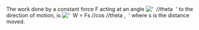 The work done by a constant force F acting at an angle
!['  //theta  '](../dictionary/equation_images/2137.1..png) to the
direction of motion, is
!['  W = Fs //cos //theta ,  '](../dictionary/equation_images/2137.2..png)
where s is the distance moved.
